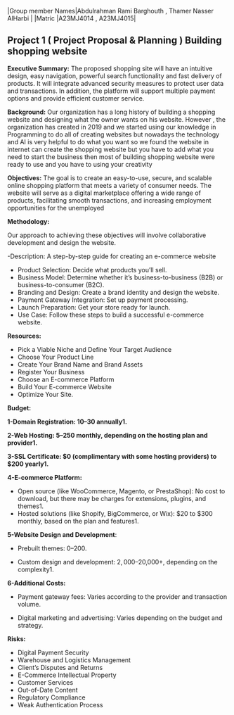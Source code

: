 |Group member Names|Abdulrahman Rami Barghouth , Thamer Nasser AlHarbi  |
|Matric |A23MJ4014 , A23MJ4015|


## Project 1 ( Project Proposal & Planning ) Building shopping website 




**Executive Summary:**  The proposed shopping site will have an intuitive design, easy navigation, powerful search functionality and fast delivery of products. It will integrate advanced security measures to protect user data and transactions. In addition, the platform will support multiple payment options and provide efficient customer service.

**Background:** Our organization has a long history of building a shopping website and designing what the owner wants on his website. However , the organization has created in 2019 and we started  using our knowledge in Programming to do all of creating websites but nowadays the technology and AI is very helpful to do what you want so we found the website in internet can create the shopping website but you have to add what you need to start the business then most of building shopping website were ready to use and you have to using your creativity

**Objectives:** The goal is to create an easy-to-use, secure, and scalable online shopping platform that meets a variety of consumer needs. The website will serve as a digital marketplace offering a wide range of products, facilitating smooth transactions, and increasing employment opportunities for the unemployed

**Methodology:**

Our approach to achieving these objectives will involve collaborative development and design the website.

 -Description: A step-by-step guide for creating an e-commerce website
 - Product Selection: Decide what products you’ll sell.
 - Business Model: Determine whether it’s business-to-business (B2B) or business-to-consumer (B2C).
 - Branding and Design: Create a brand identity and design the website.
 - Payment Gateway Integration: Set up payment processing.
 - Launch Preparation: Get your store ready for launch.
 - Use Case: Follow these steps to build a successful e-commerce website.


**Resources:**

 - Pick a Viable Niche and Define Your Target Audience
 - Choose Your Product Line
 - Create Your Brand Name and Brand Assets
 - Register Your Business
 - Choose an E-commerce Platform
 - Build Your E-commerce Website
 - Optimize Your Site.

**Budget:**

**1-Domain Registration: $10–$30 annually1.**

**2-Web Hosting: $5–$250 monthly, depending on the hosting plan and provider1.**

**3-SSL Certificate: $0 (complimentary with some hosting providers) to $200 yearly1.**

**4-E-commerce Platform:**

 - Open source (like WooCommerce, Magento, or PrestaShop): No cost to
   download, but there may be charges for extensions, plugins, and
   themes1.
 - Hosted solutions (like Shopify, BigCommerce, or Wix): $20 to $300
   monthly, based on the plan and features1.

**5-Website Design and Development**:

 - Prebuilt themes: $0–$200.

 - Custom design and development: $2,000–$20,000+, depending on the
   complexity1.

**6-Additional Costs:**

 - Payment gateway fees: Varies according to the provider and
   transaction volume.

 - Digital marketing and advertising: Varies depending on the budget and
   strategy.



**Risks:**

 - Digital Payment Security
 - Warehouse and Logistics Management
 - Client’s Disputes and Returns
 - E-Commerce Intellectual Property
 - Customer Services
 - Out-of-Date Content
 - Regulatory Compliance
 - Weak Authentication Process
